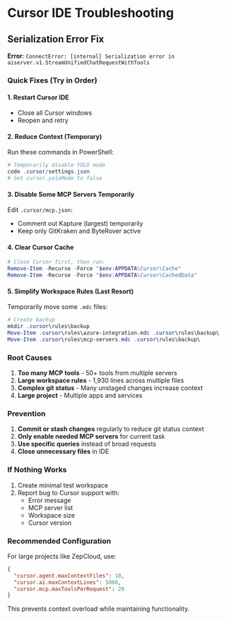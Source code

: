 # Cursor IDE Troubleshooting

## Serialization Error Fix

**Error**: `ConnectError: [internal] Serialization error in aiserver.v1.StreamUnifiedChatRequestWithTools`

### Quick Fixes (Try in Order)

#### 1. Restart Cursor IDE
- Close all Cursor windows
- Reopen and retry

#### 2. Reduce Context (Temporary)
Run these commands in PowerShell:
```powershell
# Temporarily disable YOLO mode
code .cursor/settings.json
# Set cursor.yoloMode to false
```

#### 3. Disable Some MCP Servers Temporarily
Edit `.cursor/mcp.json`:
- Comment out Kapture (largest) temporarily
- Keep only GitKraken and ByteRover active

#### 4. Clear Cursor Cache
```powershell
# Close Cursor first, then run:
Remove-Item -Recurse -Force "$env:APPDATA\Cursor\Cache"
Remove-Item -Recurse -Force "$env:APPDATA\Cursor\CachedData"
```

#### 5. Simplify Workspace Rules (Last Resort)
Temporarily move some `.mdc` files:
```powershell
# Create backup
mkdir .cursor\rules\backup
Move-Item .cursor\rules\azure-integration.mdc .cursor\rules\backup\
Move-Item .cursor\rules\mcp-servers.mdc .cursor\rules\backup\
```

### Root Causes

1. **Too many MCP tools** - 50+ tools from multiple servers
2. **Large workspace rules** - 1,930 lines across multiple files
3. **Complex git status** - Many unstaged changes increase context
4. **Large project** - Multiple apps and services

### Prevention

1. **Commit or stash changes** regularly to reduce git status context
2. **Only enable needed MCP servers** for current task
3. **Use specific queries** instead of broad requests
4. **Close unnecessary files** in IDE

### If Nothing Works

1. Create minimal test workspace
2. Report bug to Cursor support with:
   - Error message
   - MCP server list
   - Workspace size
   - Cursor version

### Recommended Configuration

For large projects like ZepCloud, use:
```json
{
  "cursor.agent.maxContextFiles": 10,
  "cursor.ai.maxContextLines": 5000,
  "cursor.mcp.maxToolsPerRequest": 20
}
```

This prevents context overload while maintaining functionality.


